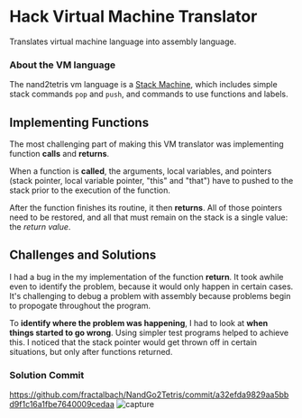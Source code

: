 Hack Virtual Machine Translator
=====================================


Translates virtual machine language into assembly language.

### About the VM language

The nand2tetris vm language is a [Stack Machine](https://en.wikipedia.org/wiki/Stack_machine),
which includes simple stack commands `pop` and `push`, and commands to use functions and labels.


## Implementing Functions

The most challenging part of making this VM translator was implementing function **calls** and **returns**.

When a function is **called**, the arguments, local variables, and pointers 
(stack pointer, local variable pointer, "this" and "that") have to pushed to the stack prior to the
execution of the function.  

After the function finishes its routine, it then **returns**.
All of those pointers need to be restored, and all that must remain on the stack is a single value:
the *return value*.



## Challenges and Solutions

I had a bug in the my implementation of the function **return**.
It took awhile even to identify the problem, because it would only happen in certain cases.
It's challenging to debug a problem with assembly because problems begin to propogate throughout the program.

To **identify where the problem was happening**, I had to look at **when things started to go wrong**.
Using simpler test programs helped to achieve this.
I noticed that the stack pointer would get thrown off in certain situations, but only after functions returned.

### Solution Commit 

https://github.com/fractalbach/NandGo2Tetris/commit/a32efda9829aa5bbd9f1c16a1fbe7640009cedaa
![capture](https://user-images.githubusercontent.com/32124562/41142281-f7615058-6aa9-11e8-8aa7-2f3539dc9456.PNG)
